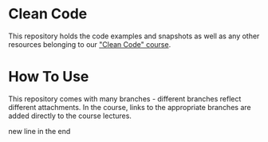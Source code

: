 # Clean Code

This repository holds the code examples and snapshots as well as any other resources belonging to our ["Clean Code" course](https://acad.link/clean-code).

# How To Use

This repository comes with many branches - different branches reflect different attachments. In the course, links to the appropriate branches are added directly to the course lectures.

new line in the end
